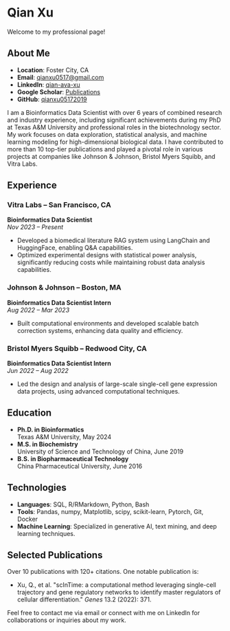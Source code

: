 # Qian Xu

Welcome to my professional page!

## About Me
- **Location**: Foster City, CA
- **Email**: [qianxu0517@gmail.com](mailto:qianxu0517@gmail.com)
- **LinkedIn**: [qian-ava-xu](https://www.linkedin.com/in/qian-ava-xu/)
- **Google Scholar**: [Publications](https://scholar.google.com/citations?user=Y-IILgUAAAAJ&hl=zh-CN)
- **GitHub**: [qianxu05172019](https://github.com/qianxu05172019)

I am a Bioinformatics Data Scientist with over 6 years of combined research and industry experience, including significant achievements during my PhD at Texas A&M University and professional roles in the biotechnology sector. My work focuses on data exploration, statistical analysis, and machine learning modeling for high-dimensional biological data. I have contributed to more than 10 top-tier publications and played a pivotal role in various projects at companies like Johnson & Johnson, Bristol Myers Squibb, and Vitra Labs.

## Experience

### Vitra Labs – San Francisco, CA
**Bioinformatics Data Scientist**  
_Nov 2023 – Present_
- Developed a biomedical literature RAG system using LangChain and HuggingFace, enabling Q&A capabilities.
- Optimized experimental designs with statistical power analysis, significantly reducing costs while maintaining robust data analysis capabilities.

### Johnson & Johnson – Boston, MA
**Bioinformatics Data Scientist Intern**  
_Aug 2022 – Mar 2023_
- Built computational environments and developed scalable batch correction systems, enhancing data quality and efficiency.

### Bristol Myers Squibb – Redwood City, CA
**Bioinformatics Data Scientist Intern**  
_Jun 2022 – Aug 2022_
- Led the design and analysis of large-scale single-cell gene expression data projects, using advanced computational techniques.

## Education

- **Ph.D. in Bioinformatics**  
  Texas A&M University, May 2024
- **M.S. in Biochemistry**  
  University of Science and Technology of China, June 2019
- **B.S. in Biopharmaceutical Technology**  
  China Pharmaceutical University, June 2016

## Technologies

- **Languages**: SQL, R/RMarkdown, Python, Bash
- **Tools**: Pandas, numpy, Matplotlib, scipy, scikit-learn, Pytorch, Git, Docker
- **Machine Learning**: Specialized in generative AI, text mining, and deep learning techniques.

## Selected Publications
Over 10 publications with 120+ citations. One notable publication is:
- Xu, Q., et al. "scInTime: a computational method leveraging single-cell trajectory and gene regulatory networks to identify master regulators of cellular differentiation." _Genes_ 13.2 (2022): 371.

Feel free to contact me via email or connect with me on LinkedIn for collaborations or inquiries about my work.

